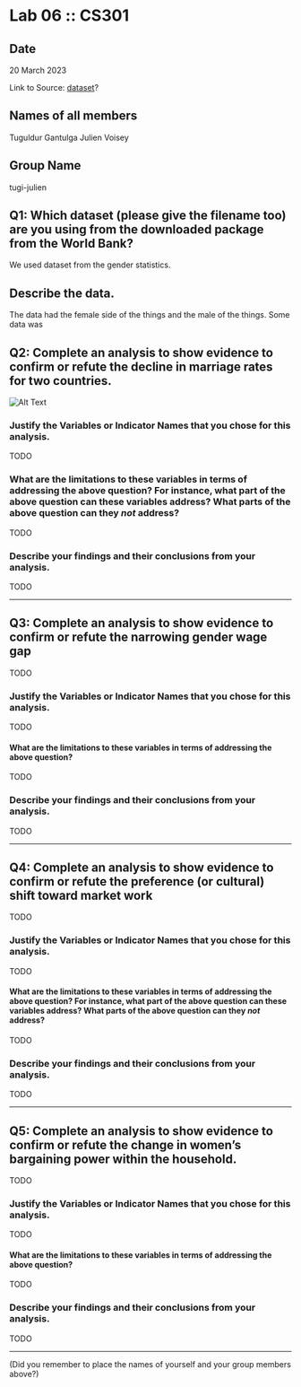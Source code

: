 # Lab 06 :: CS301

## Date

20 March 2023

Link to Source: [dataset](https://datacatalog.worldbank.org/search/dataset/0037654/Gender-Statistics)?

## Names of all members 

Tuguldur Gantulga
Julien Voisey

## Group Name

tugi-julien

## Q1: Which dataset (please give the filename too) are you using from the downloaded package from the World Bank?

We used dataset from the gender statistics.

## Describe the data.

The data had the female side of the things and the male of the things. Some data was 

## Q2: Complete an analysis to show evidence to confirm or refute the decline in marriage rates for two countries. 

![Alt Text](../src/marriage_rate/)


### Justify the Variables or Indicator Names that you chose for this analysis. 

TODO

### What are the limitations to these variables in terms of addressing the above question? For instance, what part of the above question can these variables address? What parts of the above question can they _not_ address?

TODO

### Describe your findings and their conclusions from your analysis.

TODO

---

## Q3: Complete an analysis to show evidence to confirm or refute the narrowing gender wage gap

TODO

### Justify the Variables or Indicator Names that you chose for this analysis. 

TODO

#### What are the limitations to these variables in terms of addressing the above question? 

TODO

### Describe your findings and their conclusions from your analysis.

TODO

---

## Q4: Complete an analysis to show evidence to confirm or refute the preference (or cultural) shift toward market work

TODO

### Justify the Variables or Indicator Names that you chose for this analysis. 

TODO

#### What are the limitations to these variables in terms of addressing the above question? For instance, what part of the above question can these variables address? What parts of the above question can they _not_ address?

TODO

### Describe your findings and their conclusions from your analysis.

TODO

---

## Q5: Complete an analysis to show evidence to confirm or refute the change in women’s bargaining power within the household.

TODO

### Justify the Variables or Indicator Names that you chose for this analysis. 

TODO

#### What are the limitations to these variables in terms of addressing the above question? 

TODO

### Describe your findings and their conclusions from your analysis.

TODO

---

(Did you remember to place the names of yourself and your group members above?)